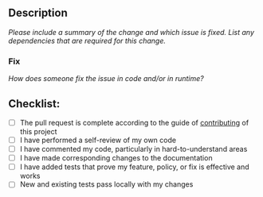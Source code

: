 ## Description

*Please include a summary of the change and which issue is fixed. List any dependencies that are required for this change.*

### Fix
*How does someone fix the issue in code and/or in runtime?*

## Checklist:

- [ ] The pull request is complete according to the guide of [contributing](https://github.com/bancolombia/devsecops-engine-tools/blob/trunk/docs/CONTRIBUTING.md) of this project
- [ ] I have performed a self-review of my own code
- [ ] I have commented my code, particularly in hard-to-understand areas
- [ ] I have made corresponding changes to the documentation
- [ ] I have added tests that prove my feature, policy, or fix is effective and works
- [ ] New and existing tests pass locally with my changes
